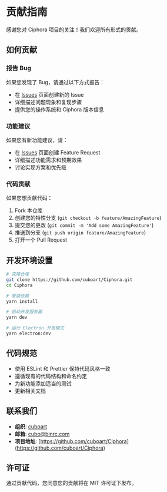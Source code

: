 # 贡献指南

感谢您对 Ciphora 项目的关注！我们欢迎所有形式的贡献。

## 如何贡献

### 报告 Bug
如果您发现了 Bug，请通过以下方式报告：
- 在 [Issues](https://github.com/binrc/Ciphora/issues) 页面创建新的 Issue
- 详细描述问题现象和复现步骤
- 提供您的操作系统和 Ciphora 版本信息

### 功能建议
如果您有新功能建议，请：
- 在 [Issues](https://github.com/binrc/Ciphora/issues) 页面创建 Feature Request
- 详细描述功能需求和预期效果
- 讨论实现方案和优先级

### 代码贡献
如果您想贡献代码：

1. Fork 本仓库
2. 创建您的特性分支 (`git checkout -b feature/AmazingFeature`)
3. 提交您的更改 (`git commit -m 'Add some AmazingFeature'`)
4. 推送到分支 (`git push origin feature/AmazingFeature`)
5. 打开一个 Pull Request

## 开发环境设置

```bash
# 克隆仓库
git clone https://github.com/cuboart/Ciphora.git
cd Ciphora

# 安装依赖
yarn install

# 启动开发服务器
yarn dev

# 运行 Electron 开发模式
yarn electron:dev
```

## 代码规范

- 使用 ESLint 和 Prettier 保持代码风格一致
- 遵循现有的代码结构和命名约定
- 为新功能添加适当的测试
- 更新相关文档

## 联系我们

- **组织**: [cuboart](https://github.com/cuboart)
- **邮箱**: [cubo@binrc.com](mailto:cubo@binrc.com)
- **项目地址**: [https://github.com/cuboart/Ciphora](https://github.com/cuboart/Ciphora)

## 许可证

通过贡献代码，您同意您的贡献将在 MIT 许可证下发布。 